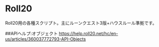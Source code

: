 # Roll20
Roll20用の各種スクリプト。主にルーンクエスト3版+ハウスルール準拠です。

##APIヘルプ:オブジェクト
https://help.roll20.net/hc/en-us/articles/360037772793-API-Objects
